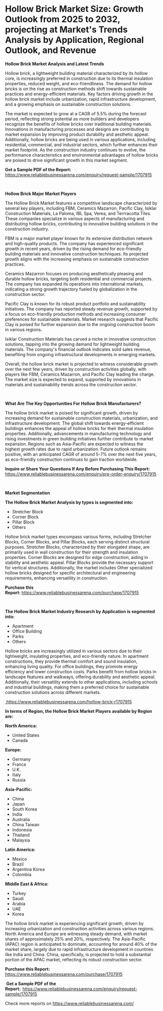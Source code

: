 <p><h1>Hollow Brick Market Size: Growth Outlook from 2025 to 2032, projecting at Market's Trends Analysis by Application, Regional Outlook, and Revenue</h1></p><p><strong>Hollow Brick Market Analysis and Latest Trends</strong></p>
<p><p>Hollow brick, a lightweight building material characterized by its hollow core, is increasingly preferred in construction due to its thermal insulation properties, reduced weight, and eco-friendliness. The demand for hollow bricks is on the rise as construction methods shift towards sustainable practices and energy-efficient materials. Key factors driving growth in the hollow brick market include urbanization, rapid infrastructure development, and a growing emphasis on sustainable construction solutions.</p><p>The market is expected to grow at a CAGR of 5.5% during the forecast period, reflecting strong potential as more builders and developers recognize the benefits of hollow bricks over traditional building materials. Innovations in manufacturing processes and designs are contributing to market expansion by improving product durability and aesthetic appeal. Additionally, hollow bricks are being used in various applications, including residential, commercial, and industrial sectors, which further enhances their market footprint. As the construction industry continues to evolve, the performance characteristics and environmental advantages of hollow bricks are poised to drive significant growth in this market segment.</p></p>
<p><strong>Get a Sample PDF of the Report:&nbsp;</strong> <a href="https://www.reliablebusinessarena.com/enquiry/request-sample/1707915?utm_campaign=2514&utm_medium=2&utm_source=Github&utm_content=ia&utm_term=01042025&utm_id=hollow-brick">https://www.reliablebusinessarena.com/enquiry/request-sample/1707915</a></p>
<p>&nbsp;</p>
<p><strong>Hollow Brick Major Market Players</strong></p>
<p><p>The Hollow Brick Market features a competitive landscape characterized by several key players, including FBM, Ceramics Mazarron, Pacific Clay, Isiklar Construction Materials, La Paloma, IBL Spa, Verea, and Terrracotta Tiles. These companies specialize in various aspects of manufacturing and distributing hollow bricks, contributing to innovative building solutions in the construction industry.</p><p>FBM is a major market player known for its extensive distribution network and high-quality products. The company has experienced significant growth in recent years, driven by the rising demand for eco-friendly building materials and innovative construction techniques. Its projected growth aligns with the increasing emphasis on sustainable construction practices.</p><p>Ceramics Mazarron focuses on producing aesthetically pleasing and durable hollow bricks, targeting both residential and commercial projects. The company has expanded its operations into international markets, indicating a strong growth trajectory fueled by globalization in the construction sector.</p><p>Pacific Clay is known for its robust product portfolio and sustainability initiatives. The company has reported steady revenue growth, supported by a focus on eco-friendly production methods and increasing consumer preferences for sustainable materials. Market research suggests that Pacific Clay is poised for further expansion due to the ongoing construction boom in various regions.</p><p>Isiklar Construction Materials has carved a niche in innovative construction solutions, tapping into the growing demand for lightweight building materials. The company's financial outlook indicates solid sales revenue, benefiting from ongoing infrastructural developments in emerging markets.</p><p>Overall, the hollow brick market is projected to witness considerable growth over the next few years, driven by construction activities globally, with players like FBM, Ceramics Mazarron, and Pacific Clay leading the charge. The market size is expected to expand, supported by innovations in materials and sustainability trends across the construction sector.</p></p>
<p>&nbsp;</p>
<p><strong>What Are The Key Opportunities For Hollow Brick Manufacturers?</strong></p>
<p><p>The hollow brick market is poised for significant growth, driven by increasing demand for sustainable construction materials, urbanization, and infrastructure development. The global shift towards energy-efficient buildings enhances the appeal of hollow bricks for their thermal insulation properties. Additionally, advancements in manufacturing technology and rising investments in green building initiatives further contribute to market expansion. Regions such as Asia-Pacific are expected to witness the highest growth rates due to rapid urbanization. Future outlook remains positive, with an anticipated CAGR of around 5-7% over the next five years, as eco-friendly construction continues to gain traction worldwide.</p></p>
<p><strong>Inquire or Share Your Questions If Any Before Purchasing This Report:</strong> <a href="https://www.reliablebusinessarena.com/enquiry/pre-order-enquiry/1707915?utm_campaign=2514&utm_medium=2&utm_source=Github&utm_content=ia&utm_term=01042025&utm_id=hollow-brick">https://www.reliablebusinessarena.com/enquiry/pre-order-enquiry/1707915</a></p>
<p>&nbsp;</p>
<p><strong>Market Segmentation</strong></p>
<p><strong>The Hollow Brick Market Analysis by types is segmented into:</strong></p>
<p><ul><li>Stretcher Block</li><li>Corner Block</li><li>Pillar Block</li><li>Others</li></ul></p>
<p><p>Hollow brick market types encompass various forms, including Stretcher Blocks, Corner Blocks, and Pillar Blocks, each serving distinct structural purposes. Stretcher Blocks, characterized by their elongated shape, are primarily used in wall construction for their strength and insulation properties. Corner Blocks are designed for edge construction, aiding in stability and aesthetic appeal. Pillar Blocks provide the necessary support for vertical structures. Additionally, the market includes Other specialized hollow bricks designed for specific architectural and engineering requirements, enhancing versatility in construction.</p></p>
<p><strong>Purchase this Report:&nbsp;</strong><a href="https://www.reliablebusinessarena.com/purchase/1707915?utm_campaign=2514&utm_medium=2&utm_source=Github&utm_content=ia&utm_term=01042025&utm_id=hollow-brick">https://www.reliablebusinessarena.com/purchase/1707915</a></p>
<p>&nbsp;</p>
<p><strong>The Hollow Brick Market Industry Research by Application is segmented into:</strong></p>
<p><ul><li>Apartment</li><li>Office Building</li><li>Parks</li><li>Others</li></ul></p>
<p><p>Hollow bricks are increasingly utilized in various sectors due to their lightweight, insulating properties, and eco-friendly nature. In apartment constructions, they provide thermal comfort and sound insulation, enhancing living quality. For office buildings, they promote energy efficiency and lower construction costs. Parks benefit from hollow bricks in landscape features and walkways, offering durability and aesthetic appeal. Additionally, their versatility extends to other applications, including schools and industrial buildings, making them a preferred choice for sustainable construction solutions across different markets.</p></p>
<p><a href="https://www.reliablebusinessarena.com/hollow-brick-r1707915?utm_campaign=2514&utm_medium=2&utm_source=Github&utm_content=ia&utm_term=01042025&utm_id=hollow-brick">&nbsp;https://www.reliablebusinessarena.com/hollow-brick-r1707915</a></p>
<p><strong>In terms of Region, the Hollow Brick Market Players available by Region are:</strong></p>
<p>
    <p> <strong> North America: </strong>
        <ul>
            <li>United States</li>
            <li>Canada</li>
        </ul>
        </p> 
    <p> <strong> Europe: </strong>
        <ul>
            <li>Germany</li>
            <li>France</li>
            <li>U.K.</li>
            <li>Italy</li>
            <li>Russia</li>
        </ul>
        </p> 
    <p> <strong> Asia-Pacific: </strong>
        <ul>
            <li>China</li>
            <li>Japan</li>
            <li>South Korea</li>
            <li>India</li>
            <li>Australia</li>
            <li>China Taiwan</li>
            <li>Indonesia</li>
            <li>Thailand</li>
            <li>Malaysia</li>
        </ul>
        </p> 
    <p> <strong> Latin America: </strong>
        <ul>
            <li>Mexico</li>
            <li>Brazil</li>
            <li>Argentina Korea</li>
            <li>Colombia</li>
        </ul>
        </p> 
    <p> <strong> Middle East & Africa: </strong>
        <ul>
            <li>Turkey</li>
            <li>Saudi</li>
            <li>Arabia</li>
            <li>UAE</li>
            <li>Korea</li>
        </ul>
    </p>
    </p>
<p><p>The hollow brick market is experiencing significant growth, driven by increasing urbanization and construction activities across various regions. North America and Europe are witnessing steady demand, with market shares of approximately 25% and 20%, respectively. The Asia-Pacific (APAC) region is anticipated to dominate, accounting for around 40% of the market share, largely due to rapid infrastructure development in countries like India and China. China, specifically, is projected to hold a substantial portion of the APAC market, reflecting its robust construction sector.</p></p>
<p><strong>Purchase this Report: </strong><a href="https://www.reliablebusinessarena.com/purchase/1707915?utm_campaign=2514&utm_medium=2&utm_source=Github&utm_content=ia&utm_term=01042025&utm_id=hollow-brick">https://www.reliablebusinessarena.com/purchase/1707915</a></p>
<p>&nbsp;<strong>Get a Sample PDF of the Report:&nbsp;&nbsp;</strong><a href="https://www.reliablebusinessarena.com/enquiry/request-sample/1707915?utm_campaign=2514&utm_medium=2&utm_source=Github&utm_content=ia&utm_term=01042025&utm_id=hollow-brick">https://www.reliablebusinessarena.com/enquiry/request-sample/1707915</a></p>
<p><strong></strong></p>
<p>Check more reports on <a href="https://www.reliablebusinessarena.com/?utm_campaign=2514&utm_medium=2&utm_source=Github&utm_content=ia&utm_term=01042025&utm_id=hollow-brick">https://www.reliablebusinessarena.com/</a></p>